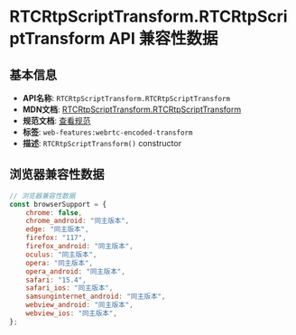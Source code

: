# RTCRtpScriptTransform.RTCRtpScriptTransform API 兼容性数据

## 基本信息

- **API名称**: `RTCRtpScriptTransform.RTCRtpScriptTransform`
- **MDN文档**: [RTCRtpScriptTransform.RTCRtpScriptTransform](https://developer.mozilla.org/docs/Web/API/RTCRtpScriptTransform/RTCRtpScriptTransform)
- **规范文档**: [查看规范](https://w3c.github.io/webrtc-encoded-transform/#dom-rtcrtpscripttransform-rtcrtpscripttransform)
- **标签**: `web-features:webrtc-encoded-transform`
- **描述**: `RTCRtpScriptTransform()` constructor

## 浏览器兼容性数据

```javascript
// 浏览器兼容性数据
const browserSupport = {
    chrome: false,
    chrome_android: "同主版本",
    edge: "同主版本",
    firefox: "117",
    firefox_android: "同主版本",
    oculus: "同主版本",
    opera: "同主版本",
    opera_android: "同主版本",
    safari: "15.4",
    safari_ios: "同主版本",
    samsunginternet_android: "同主版本",
    webview_android: "同主版本",
    webview_ios: "同主版本",
};

```

